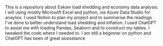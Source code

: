 This is a repository about Eskom load shedding and economy data analysis. I will using mostly Microsoft Excel and python, via Azure Data Studio for anaylsis. I used Notion to plan my project and to summarise the readings I've done to better understand load shedding and inflation. I used ChatGPT to assist me with loading Pandas, Seaborn and to construct my tables. I tweaked the code where I needed to. I am still a beginner on python and ChatGPT has been of great assisstance
